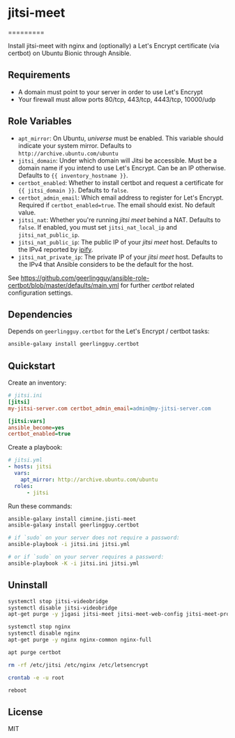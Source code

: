 # jitsi-meet
=========

Install jitsi-meet with nginx and (optionally) a Let's Encrypt certificate (via certbot) on Ubuntu Bionic through Ansible.

## Requirements

* A domain must point to your server in order to use Let's Encrypt
* Your firewall must allow ports 80/tcp, 443/tcp, 4443/tcp, 10000/udp

## Role Variables

- `apt_mirror`: On Ubuntu, _universe_ must be enabled. This variable should indicate your system mirror. Defaults to `http://archive.ubuntu.com/ubuntu`
- `jitsi_domain`: Under which domain will Jitsi be accessible. Must be a domain name if you intend to use Let's Encrypt. Can be an IP otherwise. Defaults to `{{ inventory_hostname }}`.
- `certbot_enabled`: Whether to install certbot and request a certificate for `{{ jitsi_domain }}`. Defaults to `false`.
- `certbot_admin_email`: Which email address to register for Let's Encrypt. Required if `certbot_enabled=true`. The email should exist. No default value.
- `jitsi_nat`: Whether you're running _jitsi meet_ behind a NAT. Defaults to `false`. If enabled, you must set `jitsi_nat_local_ip` and `jitsi_nat_public_ip`.
- `jitsi_nat_public_ip`: The public IP of your _jitsi meet_ host. Defaults to the IPv4 reported by [ipify](https://www.ipify.org/).
- `jitsi_nat_private_ip`: The private IP of your _jitsi meet_ host. Defaults to the IPv4 that Ansible considers to be the default for the host.

See https://github.com/geerlingguy/ansible-role-certbot/blob/master/defaults/main.yml for further _certbot_ related configuration settings.

## Dependencies

Depends on `geerlingguy.certbot` for the Let's Encrypt / certbot tasks:

```bash
ansible-galaxy install geerlingguy.certbot
```

## Quickstart

Create an inventory:

```ini
# jitsi.ini
[jitsi]
my-jitsi-server.com certbot_admin_email=admin@my-jitsi-server.com

[jitsi:vars]
ansible_become=yes
certbot_enabled=true
```

Create a playbook:

```yaml
# jitsi.yml
- hosts: jitsi
  vars:
    apt_mirror: http://archive.ubuntu.com/ubuntu
  roles:
      - jitsi
```

Run these commands:

```bash
ansible-galaxy install cimnine.jisti-meet
ansible-galaxy install geerlingguy.certbot

# if `sudo` on your server does not require a password:
ansible-playbook -i jitsi.ini jitsi.yml

# or if `sudo` on your server requires a password:
ansible-playbook -K -i jitsi.ini jitsi.yml
```

## Uninstall

```bash
systemctl stop jitsi-videobridge
systemctl disable jitsi-videobridge
apt-get purge -y jigasi jitsi-meet jitsi-meet-web-config jitsi-meet-prosody jitsi-meet-web jicofo jitsi-videobridge

systemctl stop nginx
systemctl disable nginx
apt-get purge -y nginx nginx-common nginx-full

apt purge certbot

rm -rf /etc/jitsi /etc/nginx /etc/letsencrypt

crontab -e -u root

reboot
```

## License

MIT
